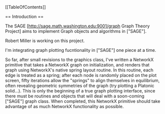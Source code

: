 [[TableOfContents]]

==  Introduction ==

The SAGE [http://sage.math.washington.edu:9001/graph Graph Theory Project] aims to implement Graph objects and algorithms in ["SAGE"].

Robert Miller is working on this project.

I'm integrating graph plotting fucntionality in ["SAGE"] one piece at a time.

So far, after small revisions to the graphics class, I've written a NetworkX primitive that takes a NetworkX graph on initialization, and renders that graph using NetworkX's native spring layout routine. In this routine, each edge is treated as a spring; after each node is randomly placed on the plot screen, fifty iterations allow the "springs" to align themselves in equilibrium, often revealing geometric symmetries of the graph (try plotting a Platonic solid...). This is only the beginning of a true graph plotting interface, since there must be routines and objects that will deal with a soon-coming ["SAGE"] graph class. When completed, this NetworkX primitive should take advantage of as much NetworkX functionality as possible.
